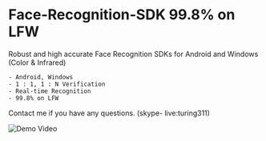 # Face-Recognition-SDK     99.8% on LFW

Robust and high accurate Face Recognition SDKs for Android and Windows  (Color & Infrared)

    - Android, Windows
    - 1 : 1, 1 : N Verification
    - Real-time Recognition
    - 99.8% on LFW

Contact me if you have any questions. (skype- live:turing311)

![Demo Video](https://github.com/Nikit333/Face-Recognition-SDK/raw/main/video.gif)
